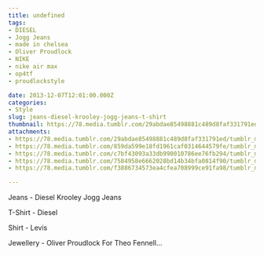 ```yaml
---
title: undefined
tags:
- DIESEL
- Jogg Jeans
- made in chelsea
- Oliver Proudlock
- NIKE
- nike air max
- op4tf
- proudlockstyle

date: 2013-12-07T12:01:00.000Z
categories:
- Style
slug: jeans-diesel-krooley-jogg-jeans-t-shirt
thumbnail: https://78.media.tumblr.com/29abdae85498881c489d8faf331791ed/tumblr_mxfqr6Vfr21rhrm24o1_540.jpg
attachments:
- https://78.media.tumblr.com/29abdae85498881c489d8faf331791ed/tumblr_mxfqr6Vfr21rhrm24o1_1280.jpg
- https://78.media.tumblr.com/859da599e18fd1961caf0314644579fe/tumblr_mxfqr6Vfr21rhrm24o2_1280.jpg
- https://78.media.tumblr.com/c7bf43093a33db990010786ee76fb294/tumblr_mxfqr6Vfr21rhrm24o3_1280.jpg
- https://78.media.tumblr.com/7584958e6662028bd14b34bfa0814f90/tumblr_mxfqr6Vfr21rhrm24o5_1280.jpg
- https://78.media.tumblr.com/f3886734573ea4cfea708999ce91fa98/tumblr_mxfqr6Vfr21rhrm24o4_1280.jpg

---
```


Jeans - Diesel Krooley Jogg Jeans 

  T-Shirt - Diesel 

  Shirt - Levis 

  Jewellery - Oliver Proudlock For Theo Fennell...
